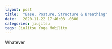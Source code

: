 ```yaml
---
layout: post
title:  "Base, Posture, Structure & Breathing"
date:   2020-11-22 17:46:03 -0300
categories: jiujitsu
tags: JiuJitsu Yoga Mobility
---
```


Whatever
